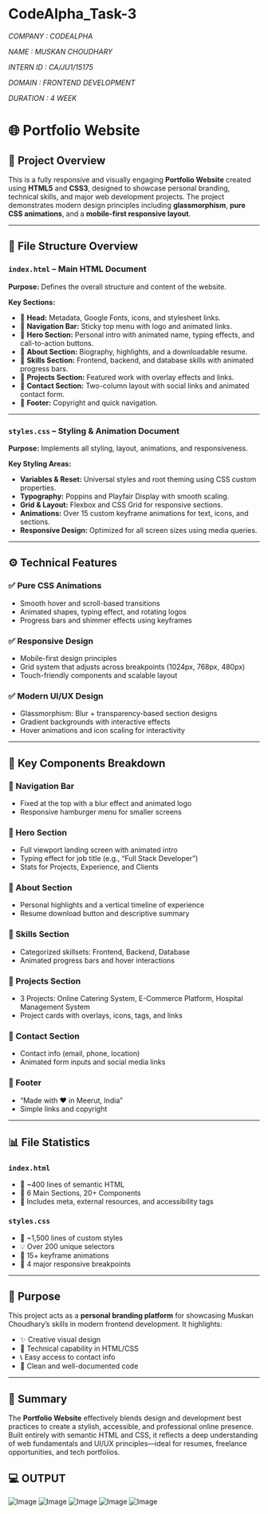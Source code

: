 # CodeAlpha_Task-3

*COMPANY : CODEALPHA*

*NAME : MUSKAN CHOUDHARY*

*INTERN ID :  CA/JU1/15175*

*DOMAIN : FRONTEND DEVELOPMENT*

*DURATION : 4 WEEK*

# 🌐 Portfolio Website

## 📁 Project Overview

This is a fully responsive and visually engaging **Portfolio Website** created using **HTML5** and **CSS3**, designed to showcase personal branding, technical skills, and major web development projects. The project demonstrates modern design principles including **glassmorphism**, **pure CSS animations**, and a **mobile-first responsive layout**.

---

## 🧱 File Structure Overview

### `index.html` – Main HTML Document

**Purpose:** Defines the overall structure and content of the website.

**Key Sections:**
- 🔹 **Head:** Metadata, Google Fonts, icons, and stylesheet links.
- 🔹 **Navigation Bar:** Sticky top menu with logo and animated links.
- 🔹 **Hero Section:** Personal intro with animated name, typing effects, and call-to-action buttons.
- 🔹 **About Section:** Biography, highlights, and a downloadable resume.
- 🔹 **Skills Section:** Frontend, backend, and database skills with animated progress bars.
- 🔹 **Projects Section:** Featured work with overlay effects and links.
- 🔹 **Contact Section:** Two-column layout with social links and animated contact form.
- 🔹 **Footer:** Copyright and quick navigation.

---

### `styles.css` – Styling & Animation Document

**Purpose:** Implements all styling, layout, animations, and responsiveness.

**Key Styling Areas:**
-  **Variables & Reset:** Universal styles and root theming using CSS custom properties.
-  **Typography:** Poppins and Playfair Display with smooth scaling.
-  **Grid & Layout:** Flexbox and CSS Grid for responsive sections.
-  **Animations:** Over 15 custom keyframe animations for text, icons, and sections.
-  **Responsive Design:** Optimized for all screen sizes using media queries.

---

## ⚙️ Technical Features

### ✅ Pure CSS Animations
- Smooth hover and scroll-based transitions
- Animated shapes, typing effect, and rotating logos
- Progress bars and shimmer effects using keyframes

### ✅ Responsive Design
- Mobile-first design principles
- Grid system that adjusts across breakpoints (1024px, 768px, 480px)
- Touch-friendly components and scalable layout

### ✅ Modern UI/UX Design
- Glassmorphism: Blur + transparency-based section designs
- Gradient backgrounds with interactive effects
- Hover animations and icon scaling for interactivity

---

## 🧪 Key Components Breakdown

### 🔹 Navigation Bar
- Fixed at the top with a blur effect and animated logo
- Responsive hamburger menu for smaller screens

### 🔹 Hero Section
- Full viewport landing screen with animated intro
- Typing effect for job title (e.g., “Full Stack Developer”)
- Stats for Projects, Experience, and Clients

### 🔹 About Section
- Personal highlights and a vertical timeline of experience
- Resume download button and descriptive summary

### 🔹 Skills Section
- Categorized skillsets: Frontend, Backend, Database
- Animated progress bars and hover interactions

### 🔹 Projects Section
- 3 Projects: Online Catering System, E-Commerce Platform, Hospital Management System
- Project cards with overlays, icons, tags, and links

### 🔹 Contact Section
- Contact info (email, phone, location)
- Animated form inputs and social media links

### 🔹 Footer
- “Made with ❤️ in Meerut, India”
- Simple links and copyright

---

## 📊 File Statistics

### `index.html`
- 📄 ~400 lines of semantic HTML
- 📌 6 Main Sections, 20+ Components
- 🧾 Includes meta, external resources, and accessibility tags

### `styles.css`
- 🎨 ~1,500 lines of custom styles
- 💡 Over 200 unique selectors
- 🔁 15+ keyframe animations
- 📱 4 major responsive breakpoints

---

## 🎯 Purpose

This project acts as a **personal branding platform** for showcasing Muskan Choudhary’s skills in modern frontend development. It highlights:
- ✨ Creative visual design
- 🧠 Technical capability in HTML/CSS
- 📞 Easy access to contact info
- 📂 Clean and well-documented code

---

## 📌 Summary

The **Portfolio Website** effectively blends design and development best practices to create a stylish, accessible, and professional online presence. Built entirely with semantic HTML and CSS, it reflects a deep understanding of web fundamentals and UI/UX principles—ideal for resumes, freelance opportunities, and tech portfolios.


## 💻 OUTPUT

![Image](https://github.com/user-attachments/assets/8e1a5d28-8fab-4267-a953-18bbe6d173ee)
![Image](https://github.com/user-attachments/assets/bb75e078-ad41-4d1b-80c2-4ae20a5fbf0f)
![Image](https://github.com/user-attachments/assets/8372a894-f2a2-4bf3-a11f-edec8f092b16)
![Image](https://github.com/user-attachments/assets/2c2a7145-acc8-4dea-b51d-512cc3952cf7)
![Image](https://github.com/user-attachments/assets/64972f4b-2fb7-45a6-964a-d3236062c5f4)
